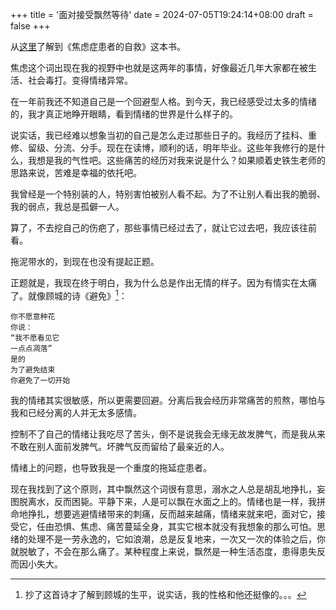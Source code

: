 +++
title = '面对接受飘然等待'
date = 2024-07-05T19:24:14+08:00
draft = false
+++

从[这里]()了解到《焦虑症患者的自救》这本书。

焦虑这个词出现在我的视野中也就是这两年的事情，好像最近几年大家都在被生活、社会毒打。变得情绪异常。

在一年前我还不知道自己是一个回避型人格。到今天，我已经感受过太多的情绪的，我才真正地睁开眼睛，看到情绪的世界是什么样子的。

说实话，我已经难以想象当初的自己是怎么走过那些日子的。我经历了挂科、重修、留级、分流、分手。现在在读博，顺利的话，明年毕业。这些年我修行的是什么，我想是我的气性吧。这些痛苦的经历对我来说是什么？如果顺着史铁生老师的思路来说，苦难是幸福的依托吧。

我曾经是一个特别装的人，特别害怕被别人看不起。为了不让别人看出我的脆弱、我的弱点，我总是孤僻一人。

算了，不去挖自己的伤疤了，那些事情已经过去了，就让它过去吧，我应该往前看。

拖泥带水的，到现在也没有提起正题。

正题就是，我现在终于明白，我为什么总是作出无情的样子。因为有情实在太痛了。就像顾城的诗《避免》[^1]：

```
你不愿意种花
你说：
“我不愿看见它
一点点凋落”
是的
为了避免结束
你避免了一切开始
```

我的情绪其实很敏感，所以更需要回避。分离后我会经历非常痛苦的煎熬，哪怕与我和已经分离的人并无太多感情。

控制不了自己的情绪让我吃尽了苦头，倒不是说我会无缘无故发脾气，而是我从来不敢在别人面前发脾气。坏脾气反而留给了最亲近的人。

情绪上的问题，也导致我是一个重度的拖延症患者。

现在我找到了这个原则，其中飘然这个词很有意思，溺水之人总是胡乱地挣扎，妄图脱离水，反而困毙。平静下来，人是可以飘在水面之上的。情绪也是一样，我拼命地挣扎，想要逃避情绪带来的刺痛，反而越来越痛，情绪来就来吧，面对它，接受它，任由恐惧、焦虑、痛苦蔓延全身，其实它根本就没有我想象的那么可怕。思绪的处理不是一劳永逸的，它如浪潮，总是反复地来，一次又一次的体验之后，你就脱敏了，不会在那么痛了。某种程度上来说，飘然是一种生活态度，患得患失反而因小失大。







[^1]: 抄了这首诗才了解到顾城的生平，说实话，我的性格和他还挺像的。。。

